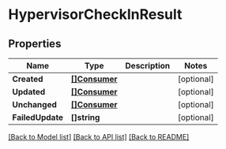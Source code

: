 # HypervisorCheckInResult

## Properties
Name | Type | Description | Notes
------------ | ------------- | ------------- | -------------
**Created** | [**[]Consumer**](Consumer.md) |  | [optional] 
**Updated** | [**[]Consumer**](Consumer.md) |  | [optional] 
**Unchanged** | [**[]Consumer**](Consumer.md) |  | [optional] 
**FailedUpdate** | **[]string** |  | [optional] 

[[Back to Model list]](../README.md#documentation-for-models) [[Back to API list]](../README.md#documentation-for-api-endpoints) [[Back to README]](../README.md)


